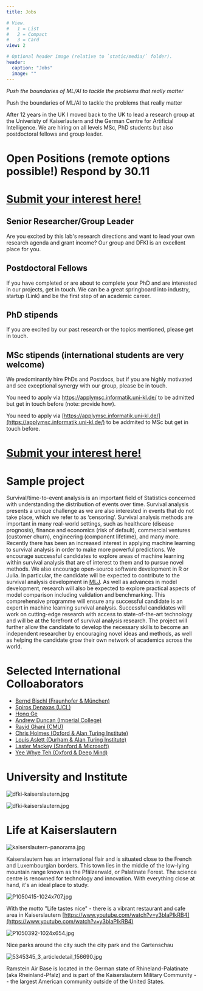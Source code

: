 ```yaml
---
title: Jobs

# View.
#   1 = List
#   2 = Compact
#   3 = Card
view: 2

# Optional header image (relative to `static/media/` folder).
header:
  caption: "Jobs"
  image: ""
---
```


*Push the boundaries of ML/AI to tackle the problems that really matter*

Push the boundaries of ML/AI to tackle the problems that really matter

After 12 years in the UK I moved back to the UK to lead a research group at the Univeristy of Kaiserlautern and the German Centre for Artificial Intelligence. We are hiring on all levels MSc, PhD students but also postdoctoral fellows and group leader.


# Open Positions (remote options possible!) Respond by 30.11
# [Submit your interest here!](https://forms.office.com/r/CWNtPWXdLr)

## Senior Researcher/Group Leader
Are you excited by this lab's research directions and want to lead your own research agenda and grant income? Our group and DFKI is an excellent place for you.
## Postdoctoral Fellows
If you have completed or are about to complete your PhD and are interested in our projects, get in touch. We can be a great springboard into industry, startup (Link) and be the first step of an academic career.
## PhD stipends
If you are excited by our past research or the topics mentioned, please get in touch.
## MSc stipends (international students are very welcome)
We predominantly hire PhDs and Postdocs, but if you are highly motivated and see exceptional synergy with our group, please be in touch.

You need to apply via https://applymsc.informatik.uni-kl.de/ to be admitted but get in touch before (note: provide how).



You need to apply via [https://applymsc.informatik.uni-kl.de/](https://applymsc.informatik.uni-kl.de/) to be addmited to MSc but get in touch before.
# [Submit your interest here!](https://forms.office.com/r/CWNtPWXdLr)

# Sample project

Survival/time-to-event analysis is an important field of Statistics concerned with understanding the distribution of events over time. Survival analysis presents a unique challenge as we are also interested in events that do not take place, which we refer to as ‘censoring’. Survival analysis methods are important in many real-world settings, such as healthcare (disease prognosis), finance and economics (risk of default), commercial ventures (customer churn), engineering (component lifetime), and many more. Recently there has been an increased interest in applying machine learning to survival analysis in order to make more powerful predictions. 
We encourage successful candidates to explore areas of machine learning within survival analysis that are of interest to them and to pursue novel methods. We also encourage open-source software development in R or Julia. In particular, the candidate will be expected to contribute to the survival analysis development in [MLJ](https://alan-turing-institute.github.io/MLJ.jl/dev/). As well as advances in model development, research will also be expected to explore practical aspects of model comparison including validation and benchmarking. This comprehensive programme will ensure any successful candidate is an expert in machine learning survival analysis.
Successful candidates will work on cutting-edge research with access to state-of-the-art technology and will be at the forefront of survival analysis research. The project will further allow the candidate to develop the necessary skills to become an independent researcher by encouraging novel ideas and methods, as well as helping the candidate grow their own network of academics across the world.


# Selected International Colloaborators 
 - [Bernd Bischl (Fraunhofer & München)](https://www.slds.stat.uni-muenchen.de/people/bischl/)
 - [Spiros Denaxas (UCL)](https://denaxaslab.org)
 - [Hong Ge](https://www.google.com/search?client=safari&rls=en&q=hong+cambridge&ie=UTF-8&oe=UTF-8) 
 - [Andrew Duncan (Imperial College)](https://www.ma.imperial.ac.uk/~aduncan/)
 - [Rayid Ghani (CMU)](http://www.rayidghani.com)
 - [Chris Holmes (Oxford & Alan Turing Institute)](http://www.stats.ox.ac.uk/~cholmes/)
 - [Louis Aslett (Durham & Alan Turing Institute)](http://www.louisaslett.com)
 - [Laster Mackey (Stanford & Microsoft) ](https://web.stanford.edu/~lmackey/)
 - [Yee Whye Teh (Oxford & Deep Mind)](https://www.stats.ox.ac.uk/~teh/)
 
 
 

# University and Institute

![dfki-kaiserslautern.jpg](dfki-159.jpg)


![dfki-kaiserslautern.jpg](dfki-kaiserslautern.jpg)


# Life at Kaiserslautern

![kaiserslautern-panorama.jpg](kaiserslautern-panorama.jpg)

Kaiserslautern has an international flair and is situated close to the French and Luxembourgian borders. This town lies in the middle of the low-lying mountain range known as the Pfälzerwald, or Palatinate Forest. The science centre is renowned for technology and innovation. With everything close at hand, it's an ideal place to study.

![P1050415-1024x707.jpg](P1050415-1024x707.jpg)

With the motto "Life tastes nice" - there is a vibrant restaurant and cafe area in Kaiserslautern [https://www.youtube.com/watch?v=y3bIaPIkRB4](https://www.youtube.com/watch?v=y3bIaPIkRB4)

![P1050392-1024x654.jpg](P1050392-1024x654.jpg)

Nice parks around the city such the city park and the Gartenschau

![5345345_3_articledetail_156690.jpg](5345345_3_articledetail_156690.jpg)

Ramstein Air Base is located in the German state of Rhineland-Palatinate (aka Rheinland-Pfalz) and is part of the Kaiserslautern Military Community -- the largest American community outside of the United States.
